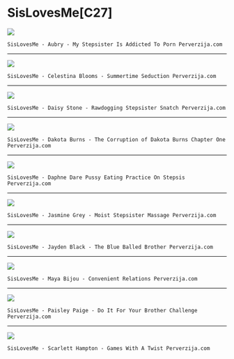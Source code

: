 # SisLovesMe[C27]

![](https://images.psmcdn.net/design/tour/slm/tour/pics/aubry/bio_big.jpg)

```text
SisLovesMe - Aubry - My Stepsister Is Addicted To Porn Perverzija.com
```

<hr style="background-color:black"></hr>

![](https://images.psmcdn.net/design/tour/slm/tour/pics/celestina_blooms/bio_big.jpg)

```text
SisLovesMe - Celestina Blooms - Summertime Seduction Perverzija.com
```

<hr style="background-color:black"></hr>

![](https://images.psmcdn.net/design/tour/slm/tour/pics/daisy_stone2/bio_big.jpg)

```text
SisLovesMe - Daisy Stone - Rawdogging Stepsister Snatch Perverzija.com
```

<hr style="background-color:black"></hr>

![](https://images.psmcdn.net/design/tour/slm/tour/pics/dakota_burns2/bio_big.jpg)

```text
SisLovesMe - Dakota Burns - The Corruption of Dakota Burns Chapter One Perverzija.com
```

<hr style="background-color:black"></hr>

![](https://images.psmcdn.net/design/tour/slm/tour/pics/daphne_dare2/bio_big.jpg)

```text
SisLovesMe - Daphne Dare Pussy Eating Practice On Stepsis Perverzija.com
```

<hr style="background-color:black"></hr>

![](https://images.psmcdn.net/design/tour/slm/tour/pics/jasmine_grey/bio_big.jpg)

```text
SisLovesMe - Jasmine Grey - Moist Stepsister Massage Perverzija.com
```

<hr style="background-color:black"></hr>

![](https://images.psmcdn.net/design/tour/slm/tour/pics/jayden_black/bio_big.jpg)

```text
SisLovesMe - Jayden Black - The Blue Balled Brother Perverzija.com
```

<hr style="background-color:black"></hr>

![](https://images.psmcdn.net/design/tour/slm/tour/pics/maya_bijou/bio_big.jpg)

```text
SisLovesMe - Maya Bijou - Convenient Relations Perverzija.com
```

<hr style="background-color:black"></hr>

![](https://images.psmcdn.net/design/tour/slm/tour/pics/paisley_paige/bio_big.jpg)

```text
SisLovesMe - Paisley Paige - Do It For Your Brother Challenge Perverzija.com
```

<hr style="background-color:black"></hr>

![](https://images.psmcdn.net/design/tour/slm/tour/pics/scarlett_hampton/bio_big.jpg)

```text
SisLovesMe - Scarlett Hampton - Games With A Twist Perverzija.com
```
